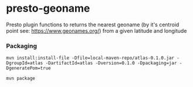# presto-geoname

Presto plugin functions to returns the nearest geoname (by it's centroid point see: https://www.geonames.org/) from a given latitude and longitude


### Packaging
`mvn install:install-file -Dfile=local-maven-repo/atlas-0.1.0.jar -DgroupId=atlas -DartifactId=atlas -Dversion=0.1.0 -Dpackaging=jar -DgeneratePom=true`

`mvn package`
